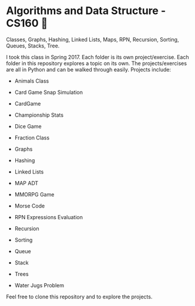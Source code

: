# Algorithms and Data Structure - CS160 :snake:

Classes, Graphs, Hashing, Linked Lists, Maps, RPN, Recursion, Sorting, Queues, Stacks, Tree.

I took this class in Spring 2017. Each folder is its own project/exercise. Each folder in this repository explores a topic on its own. The projects/exercises are all in Python and can be walked through easily. Projects include:

* Animals Class

* Card Game Snap Simulation

* CardGame

* Championship Stats

* Dice Game

* Fraction Class

* Graphs

* Hashing

* Linked Lists

* MAP ADT

* MMORPG Game

* Morse Code

* RPN Expressions Evaluation

* Recursion

* Sorting

* Queue

* Stack

* Trees

* Water Jugs Problem

Feel free to clone this repository and to explore the projects.
